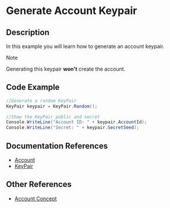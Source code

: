 # Generate Account Keypair

## Description
In this example you will learn how to generate an account keypair.

> [!NOTE]
> Generating this keypair **won't** create the account.

## Code Example

```csharp
//Generate a random KeyPair
KeyPair keypair = KeyPair.Random();

//Show the KeyPair public and secret
Console.WriteLine("Account ID: " + keypair.AccountId);
Console.WriteLine("Secret: " + keypair.SecretSeed);
```

## Documentation References
- [Account](https://elucidsoft.github.io/dotnet-stellar-sdk/api/stellar_dotnet_sdk.Account.html)
- [KeyPair](https://elucidsoft.github.io/dotnet-stellar-sdk/api/stellar_dotnet_sdk.KeyPair.html)

## Other References

- [Account Concept](https://www.stellar.org/developers/guides/concepts/accounts.html)
